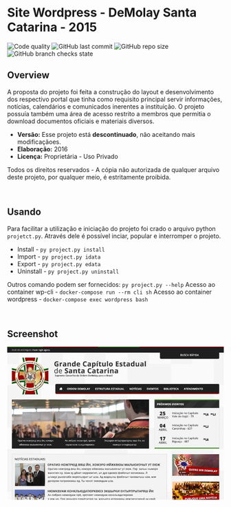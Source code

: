 # **Site Wordpress - DeMolay Santa Catarina - 2015**
![Code quality](https://img.shields.io/scrutinizer/quality/g/miguelsmuller/site-demolay-sc/master?style=flat-square)
![GitHub last commit](https://img.shields.io/github/last-commit/miguelsmuller/site-demolay-sc?style=flat-square)
![GitHub repo size](https://img.shields.io/github/repo-size/miguelsmuller/site-demolay-sc?style=flat-square)
![GitHub branch checks state](https://img.shields.io/github/checks-status/miguelsmuller/site-demolay-sc/master?style=flat-square)

## **Overview**
A proposta do projeto foi feita a construção do layout e desenvolvimento dos respectivo portal que tinha como requisito principal servir informações, notícias, calendários e comunicados inerentes a instituição. O projeto possuía também uma área de acesso restrito a membros que permitia o download documentos oficiais e materiais diversos.

- **Versão:** Esse projeto está **descontinuado**, não aceitando mais modificaçãoes.
- **Elaboração:** 2016  
- **Licença:** Proprietária - Uso Privado 

Todos os direitos reservados - A cópia não autorizada de qualquer arquivo deste projeto, por qualquer meio, é estritamente proibida.  

<br/>

## **Usando**  
Para facilitar a utilização e iniciação do projeto foi crado o arquivo python `projetct.py`. Através dele é possível inciar, popular e interromper o projeto.

- Install - `py project.py install`
- Import - `py project.py idata`
- Export - `py project.py edata`
- Uninstall - `py project.py uninstall`

Outros comando podem ser fornecidos: `py project.py --help`
Acesso ao container wp-cli - `docker-compose run --rm cli sh`
Acesso ao container wordpress - `docker-compose exec wordpress bash`


<br/>


## **Screenshot**
![Home](docker/screenshot.jpg "Title")
